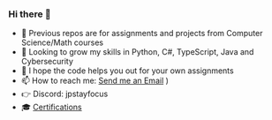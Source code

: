 ### Hi there 👋

- 📖 Previous repos are for assignments and projects from Computer Science/Math courses
- 🌱 Looking to grow my skills in Python, C#, TypeScript, Java and Cybersecurity
- 🙏 I hope the code helps you out for your own assignments
- 📫 How to reach me: [Send me an Email](mailto:jpstayfocus@gmail.com?subject=Subject%20Here&body=Body%20of%20the%20message)
)
- 👉 Discord: jpstayfocus
- 🎓 [Certifications](https://github.com/jpstayfocus/certifications)
